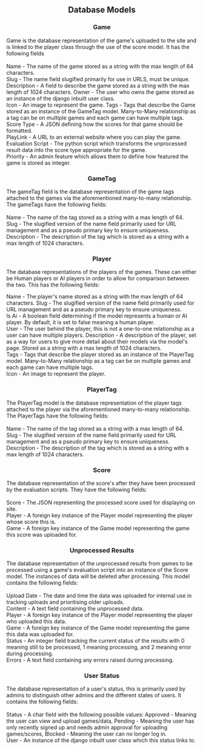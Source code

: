 <h2 style="text-align: center;"> Database Models </h2>
<h3 style="text-align: center;"> Game </h3>

Game is the database representation of the game's uploaded to the
site and is linked to the player class through the use of the score model. It has the following fields
<br> <br>
Name - The name of the game stored as a string with the max length of 64 characters. <br>
Slug - The name field slugified primarily for use in URLS, must be unique. <br>
Description - A field to describe the game stored as a string with the max length of 1024 characters.
Owner - The user who owns the game stored as an instance of the django inbuilt user class. <br>
Icon - An image to represent the game.
Tags - Tags that describe the Game stored as an instance of the GameTag model. Many-to-Many relationship as a tag can
be on multiple games and each game can have multiple tags. <br>
Score Type - A JSON defining how the scores for that game should be formatted. <br>
PlayLink - A URL to an external website where you can play the game. <br>
Evaluation Script - The python script which transforms the unprocessed result data into the score type appropriate for
the game. <br>
Priority - An admin feature which allows them to define how featured the game is stored as integer. <br>

<h3 style="text-align: center;"> GameTag </h3>
The gameTag field is the database representation of the game tags attached to the games via the aforementioned many-to-many relationship. The gameTags have the following fields: <br><br>
Name -  The name of the tag stored as a string with a max length of 64. <br>
Slug - The slugified version of the name field primarily used for URL management and as a pseudo primary key to ensure uniqueness. <br>
Description - The description of the tag which is stored as a string with a max length of 1024 characters. <br>

<h3 style="text-align: center;"> Player </h3>
The database representations of the players of the games. These can either be Human players or AI players in order to allow for comparison between the two. This has the following fields: <br>

Name - The player's name stored as a string with the max length of 64 characters.
Slug - The slugified version of the name field primarily used for URL management and as a pseudo primary key to ensure
uniqueness. <br>
Is Ai - A boolean field determining if the model represents a human or AI player. By default, it is set to false meaning
a human player. <br>
User - The user behind the player, this is not a one-to-one relationship as a user can have multiple players.
Description - A description of the player, set as a way for users to give more detail about their models via the model's
page. Stored as a string with a max length of 1024 characters. <br>
Tags - Tags that describe the player stored as an instance of the PlayerTag model. Many-to-Many relationship as a tag
can be on multiple games and each game can have multiple tags. <br>
Icon - An image to represent the player. <br>

<h3 style="text-align: center;"> PlayerTag </h3>
The PlayerTag model is the database representation of the player tags attached to the player via the aforementioned many-to-many relationship. The PlayerTags have the following fields: <br><br>
Name -  The name of the tag stored as a string with a max length of 64. <br>
Slug - The slugified version of the name field primarily used for URL management and as a pseudo primary key to ensure uniqueness. <br>
Description - The description of the tag which is stored as a string with a max length of 1024 characters. <br>

<h3 style="text-align: center;"> Score </h3>
The database representation of the score's after they have been processed by the evaluation scripts. They have the following fields: <br> <br>
Score - The JSON representing the processed score used for displaying on site. <br>
Player - A foreign key instance of the Player model representing the player whose score this is. <br>
Game - A foreign key instance of the Game model representing the game this score was uploaded for. <br>

<h3 style="text-align: center;"> Unprocessed Results </h3>
The database representation of the unprocessed results from games to be processed using a game's evaluation script into an instance of the Score model. The instances of data will be deleted after processing.
This model contains the following fields: <br><br>
Upload Date - The date and time the data was uploaded for internal use in tracking uploads and prioritising older uploads. <br>
Content - A text field containing the unprocessed data. <br>
Player - A foreign key instance of the Player model representing the player who uploaded this data. <br>
Game - A foreign key instance of the Game model representing the game this data was uploaded for. <br>
Status - An integer field tracking the current status of the results with 0 meaning still to be processed, 1 meaning processing, and 2 meaning error during processing. <br>
Errors - A text field containing any errors raised during processing. <br>

<h3 style="text-align: center;"> User Status </h3>
The database representation of a user's status, this is primarily used by admins to distinguish other admins and the different states of users. It contains the following fields: <br><br>
Status - A char field with the following possible values: Approved - Meaning the user can view and upload games/data, Pending - Meaning the user has only recently signed up and needs admin approval for uploading games/scores, Blocked - Meaning the user can no longer log in. <br>
User - An instance of the django inbuilt user class which this status links to.
